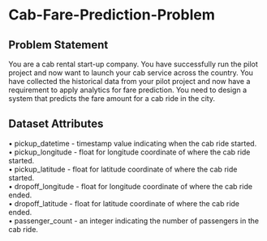 # Cab-Fare-Prediction-Problem

## Problem Statement

You are a cab rental start-up company. You have successfully run the pilot project and now want to launch your cab service across the country. You have collected the historical data from your pilot project and now have a requirement to apply analytics for fare prediction. You need to design a system that predicts the fare amount for a cab ride in the city.

## Dataset Attributes

• pickup_datetime - timestamp value indicating when the cab ride started.\
• pickup_longitude - float for longitude coordinate of where the cab ride started.\
• pickup_latitude - float for latitude coordinate of where the cab ride started.\
• dropoff_longitude - float for longitude coordinate of where the cab ride ended.\
• dropoff_latitude - float for latitude coordinate of where the cab ride ended.\
• passenger_count - an integer indicating the number of passengers in the cab ride.
